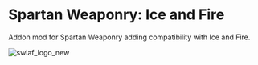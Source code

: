 # Spartan Weaponry: Ice and Fire
Addon mod for Spartan Weaponry adding compatibility with Ice and Fire.

![swiaf_logo_new](https://user-images.githubusercontent.com/31541291/167636045-658a77d5-6af9-4af8-a819-03fd8ed41d5c.png)
